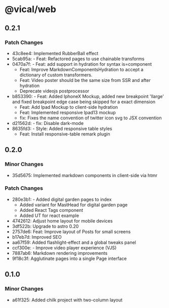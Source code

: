 # @vical/web

## 0.2.1

### Patch Changes

- 43c8ee4: Implemented RubberBall effect
- 5cab95a: - Feat: Refactored pages to use chainable transforms
- 0470a7f: - Feat: add support in hydration for syntax is=component
  - Feat: Improve MarkdownComponentsHydration to accept a dictionary of custom transformers.
  - Feat: Video poster should be the same size from SSR and after hydration
  - Deprecate videojs postprocessor
- b853390: - Feat: Added IphoneX Mockup, added new breakpoint 'llarge' and fixed breakpoint edge case being skipped for a exact dimension
  - Feat: Add Ipad Mockup to client-side hydration
  - Feat: Implemented responsive Ipad13 mockup
  - fix: Fixes the name convention of twitter icon svg to JSX convention
- d21562d: - fix: Disable dark-mode
- 8635fd3: - Style: Added responsive table styles
  - Feat: Install responsive-table remark plugin

## 0.2.0

### Minor Changes

- 35d5675: Implemented markdown components in client-side via htmr

### Patch Changes

- 280e3b1: - Added digital garden pages to index
  - Added variant for MastHead for digital garden page
  - Added React Tags component
  - Added UT for react example
- 4742612: Adjust home layout for mobile devices
- 3df522b: Upgrade to astro 0.20
- 2757de6: Feat: Improve layout of Posts for small screens
- b17eb7d: Improved SEO
- aa67f59: Added flashlight-effect and a global tweaks panel
- ccf300e: - Improve video player experience (VJS)
- 7887ab6: Markdown rendering improvements
- 9f18c3f: Agglutinate pages into a single Page interface

## 0.1.0

### Minor Changes

- a61f325: Added chilk project with two-column layout
